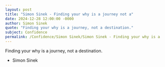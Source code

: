 ```yaml
---
layout: post
title: "Simon Sinek - Finding your why is a journey not a"
date: 2024-12-28 12:00:00 -0000
author: Simon Sinek
quote: "Finding your why is a journey, not a destination."
subject: Confidence
permalink: /Confidence/Simon Sinek/Simon Sinek - Finding your why is a journey not a
---
```


Finding your why is a journey, not a destination.

- Simon Sinek
